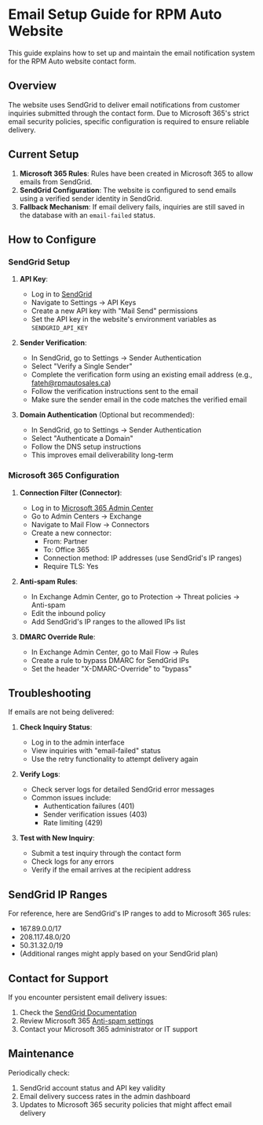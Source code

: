 # Email Setup Guide for RPM Auto Website

This guide explains how to set up and maintain the email notification system for the RPM Auto website contact form.

## Overview

The website uses SendGrid to deliver email notifications from customer inquiries submitted through the contact form. Due to Microsoft 365's strict email security policies, specific configuration is required to ensure reliable delivery.

## Current Setup

1. **Microsoft 365 Rules**: Rules have been created in Microsoft 365 to allow emails from SendGrid.
2. **SendGrid Configuration**: The website is configured to send emails using a verified sender identity in SendGrid.
3. **Fallback Mechanism**: If email delivery fails, inquiries are still saved in the database with an `email-failed` status.

## How to Configure

### SendGrid Setup

1. **API Key**:
   - Log in to [SendGrid](https://app.sendgrid.com)
   - Navigate to Settings → API Keys
   - Create a new API key with "Mail Send" permissions
   - Set the API key in the website's environment variables as `SENDGRID_API_KEY`

2. **Sender Verification**:
   - In SendGrid, go to Settings → Sender Authentication
   - Select "Verify a Single Sender"
   - Complete the verification form using an existing email address (e.g., fateh@rpmautosales.ca)
   - Follow the verification instructions sent to the email
   - Make sure the sender email in the code matches the verified email

3. **Domain Authentication** (Optional but recommended):
   - In SendGrid, go to Settings → Sender Authentication
   - Select "Authenticate a Domain"
   - Follow the DNS setup instructions
   - This improves email deliverability long-term

### Microsoft 365 Configuration

1. **Connection Filter (Connector)**:
   - Log in to [Microsoft 365 Admin Center](https://admin.microsoft.com)
   - Go to Admin Centers → Exchange
   - Navigate to Mail Flow → Connectors
   - Create a new connector:
     - From: Partner
     - To: Office 365
     - Connection method: IP addresses (use SendGrid's IP ranges)
     - Require TLS: Yes

2. **Anti-spam Rules**:
   - In Exchange Admin Center, go to Protection → Threat policies → Anti-spam
   - Edit the inbound policy
   - Add SendGrid's IP ranges to the allowed IPs list

3. **DMARC Override Rule**:
   - In Exchange Admin Center, go to Mail Flow → Rules
   - Create a rule to bypass DMARC for SendGrid IPs
   - Set the header "X-DMARC-Override" to "bypass"

## Troubleshooting

If emails are not being delivered:

1. **Check Inquiry Status**:
   - Log in to the admin interface
   - View inquiries with "email-failed" status
   - Use the retry functionality to attempt delivery again

2. **Verify Logs**:
   - Check server logs for detailed SendGrid error messages
   - Common issues include:
     - Authentication failures (401)
     - Sender verification issues (403)
     - Rate limiting (429)

3. **Test with New Inquiry**:
   - Submit a test inquiry through the contact form
   - Check logs for any errors
   - Verify if the email arrives at the recipient address

## SendGrid IP Ranges

For reference, here are SendGrid's IP ranges to add to Microsoft 365 rules:

- 167.89.0.0/17
- 208.117.48.0/20
- 50.31.32.0/19
- (Additional ranges might apply based on your SendGrid plan)

## Contact for Support

If you encounter persistent email delivery issues:

1. Check the [SendGrid Documentation](https://docs.sendgrid.com)
2. Review Microsoft 365 [Anti-spam settings](https://docs.microsoft.com/en-us/exchange/antispam-and-antimalware/antispam-protection/antispam-protection)
3. Contact your Microsoft 365 administrator or IT support

## Maintenance

Periodically check:

1. SendGrid account status and API key validity
2. Email delivery success rates in the admin dashboard
3. Updates to Microsoft 365 security policies that might affect email delivery